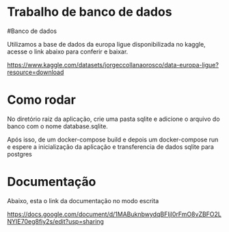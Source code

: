 # Trabalho de banco de dados

#Banco de dados

  Utilizamos a base de dados da europa ligue disponibilizada no kaggle, acesse o link abaixo para conferir e baixar.

  https://www.kaggle.com/datasets/jorgeccollanaorosco/data-europa-ligue?resource=download

# Como rodar
  No diretório raiz da aplicação, crie uma pasta sqlite e adicione o arquivo do banco com o nome database.sqlite.

  Após isso, de um docker-compose build e depois um docker-compose run e espere a inicialização da aplicação e transferencia de dados sqlite para postgres

# Documentação

Abaixo, esta o link da documentação no modo escrita

https://docs.google.com/document/d/1MABuknbwydqBFIjl0rFmO8vZBFO2LNYIE70eg8fiy2s/edit?usp=sharing

